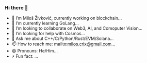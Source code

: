 ### Hi there 👋

- 🔭 I’m Miloš Živković, currently working on blockchain...
- 🌱 I’m currently learning GoLang...
- 👯 I’m looking to collaborate on Web3, AI, and Comoputer Vision...
- 🤔 I’m looking for help with Cosmos...
- 💬 Ask me about C++/C/Python/Rust/EVM/Solana...
- 📫 How to reach me: mailto:milos.crix@gmail.com...
- 😄 Pronouns: He/Him...
- ⚡ Fun fact: ...
